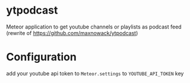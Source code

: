 # ytpodcast
Meteor application to get youtube channels or playlists as podcast feed (rewrite of https://github.com/maxnowack/ytpodcast)

# Configuration
add your youtube api token to `Meteor.settings` to `YOUTUBE_API_TOKEN` key
